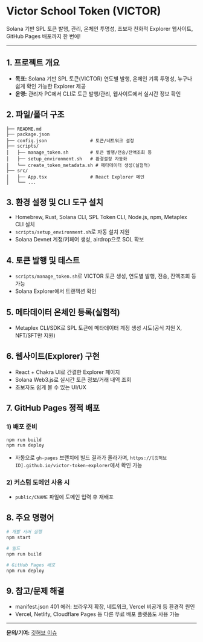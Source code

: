 # Victor School Token (VICTOR)

Solana 기반 SPL 토큰 발행, 관리, 온체인 투명성, 초보자 친화적 Explorer 웹사이트, GitHub Pages 배포까지 한 번에!

---

## 1. 프로젝트 개요
- **목표:** Solana 기반 SPL 토큰(VICTOR) 연도별 발행, 온체인 기록 투명성, 누구나 쉽게 확인 가능한 Explorer 제공
- **운영:** 관리자 PC에서 CLI로 토큰 발행/관리, 웹사이트에서 실시간 정보 확인

## 2. 파일/폴더 구조
```
├── README.md
├── package.json
├── config.json                # 토큰/네트워크 설정
├── scripts/
│   ├── manage_token.sh        # 토큰 발행/전송/잔액조회 등
│   ├── setup_environment.sh   # 환경설정 자동화
│   └── create_token_metadata.sh # 메타데이터 생성(실험적)
├── src/
│   ├── App.tsx                # React Explorer 메인
│   └── ...
```

## 3. 환경 설정 및 CLI 도구 설치
- Homebrew, Rust, Solana CLI, SPL Token CLI, Node.js, npm, Metaplex CLI 설치
- `scripts/setup_environment.sh`로 자동 설치 지원
- Solana Devnet 계정/키페어 생성, airdrop으로 SOL 확보

## 4. 토큰 발행 및 테스트
- `scripts/manage_token.sh`로 VICTOR 토큰 생성, 연도별 발행, 전송, 잔액조회 등 가능
- Solana Explorer에서 트랜잭션 확인

## 5. 메타데이터 온체인 등록(실험적)
- Metaplex CLI/SDK로 SPL 토큰에 메타데이터 계정 생성 시도(공식 지원 X, NFT/SFT만 지원)

## 6. 웹사이트(Explorer) 구현
- React + Chakra UI로 간결한 Explorer 페이지
- Solana Web3.js로 실시간 토큰 정보/거래 내역 조회
- 초보자도 쉽게 볼 수 있는 UI/UX

## 7. GitHub Pages 정적 배포
### 1) 배포 준비
```bash
npm run build
npm run deploy
```
- 자동으로 `gh-pages` 브랜치에 빌드 결과가 올라가며, `https://[깃허브ID].github.io/victor-token-explorer`에서 확인 가능

### 2) 커스텀 도메인 사용 시
- `public/CNAME` 파일에 도메인 입력 후 재배포

## 8. 주요 명령어
```bash
# 개발 서버 실행
npm start

# 빌드
npm run build

# GitHub Pages 배포
npm run deploy
```

## 9. 참고/문제 해결
- manifest.json 401 에러: 브라우저 확장, 네트워크, Vercel 비공개 등 환경적 원인
- Vercel, Netlify, Cloudflare Pages 등 다른 무료 배포 플랫폼도 사용 가능

---

**문의/기여:** [깃허브 이슈](https://github.com/bluewhale2025/victor-token-explorer/issues) 